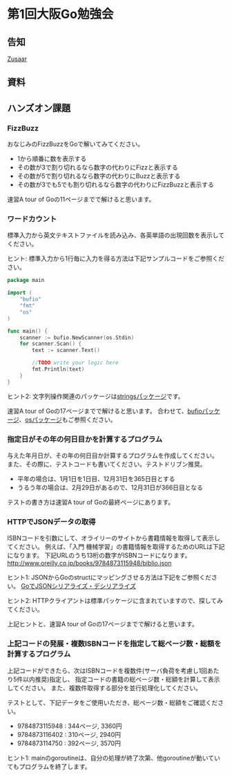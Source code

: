 第1回大阪Go勉強会
============

## 告知
[Zusaar](http://www.zusaar.com/event/1010007)


## 資料


## ハンズオン課題

### FizzBuzz
おなじみのFizzBuzzをGoで解いてみてください。
* 1から順番に数を表示する
* その数が3で割り切れるなら数字の代わりにFizzと表示する
* その数が5で割り切れるなら数字の代わりにBuzzと表示する
* その数が3でも5でも割り切れるなら数字の代わりにFizzBuzzと表示する

速習A tour of Goの11ページまでで解けると思います。


### ワードカウント
標準入力から英文テキストファイルを読み込み、各英単語の出現回数を表示してください。

ヒント: 標準入力から1行毎に入力を得る方法は下記サンプルコードをご参照ください。

```go
package main

import (
	"bufio"
	"fmt"
	"os"
)

func main() {
	scanner := bufio.NewScanner(os.Stdin)
	for scanner.Scan() {
		text := scanner.Text()

		//TODO write your logic here
		fmt.Println(text)
	}
}
```

ヒント2: 文字列操作関連のパッケージは[stringsパッケージ](http://golang.org/pkg/strings/)です。

速習A tour of Goの17ページまでで解けると思います。
合わせて、[bufioパッケージ](http://golang.org/pkg/bufio/)、[osパッケージ](http://golang.org/pkg/os/)もご参照ください。


### 指定日がその年の何日目かを計算するプログラム
与えた年月日が、その年の何日目か計算するプログラムを作成してください。
また、その際に、テストコードも書いてください。テストドリブン推奨。

* 平年の場合は、1月1日を1日目、12月31日を365日目とする
* うるう年の場合は、2月29日があるので、12月31日が366日目となる

テストの書き方は速習A tour of Goの最終ページにあります。


### HTTPでJSONデータの取得
ISBNコードを引数にして、オライリーのサイトから書籍情報を取得して表示してください。
例えば、「入門 機械学習」の書籍情報を取得するためのURLは下記になります。
下記URLのうち13桁の数字がISBNコードになります。
http://www.oreilly.co.jp/books/9784873115948/biblio.json

ヒント1: JSONからGoのstructにマッピングさせる方法は下記をご参照ください。
[GoでJSONシリアライズ・デシリアライズ](http://qiita.com/todogzm/items/b2250aa2acc12cdd50f7)

ヒント2: HTTPクライアントは標準パッケージに含まれていますので、探してみてください。

上記ヒントと、速習A tour of Goの17ページまでで解けると思います。


### 上記コードの発展・複数ISBNコードを指定して総ページ数・総額を計算するプログラム
上記コードができたら、次はISBNコードを複数件(サーバ負荷を考慮し1回あたり5件以内推奨)指定し、
指定コードの書籍の総ページ数・総額を計算して表示してください。
また、複数件取得する部分を並行処理化してください。

テストとして、下記データをご使用いただき、総ページ数・総額をご確認ください。
* 9784873115948 : 344ページ, 3360円
* 9784873116402 : 310ページ, 2940円
* 9784873114750 : 392ページ, 3570円

ヒント1: mainのgoroutineは、自分の処理が終了次第、他goroutineが動いていてもプログラムを終了します。

